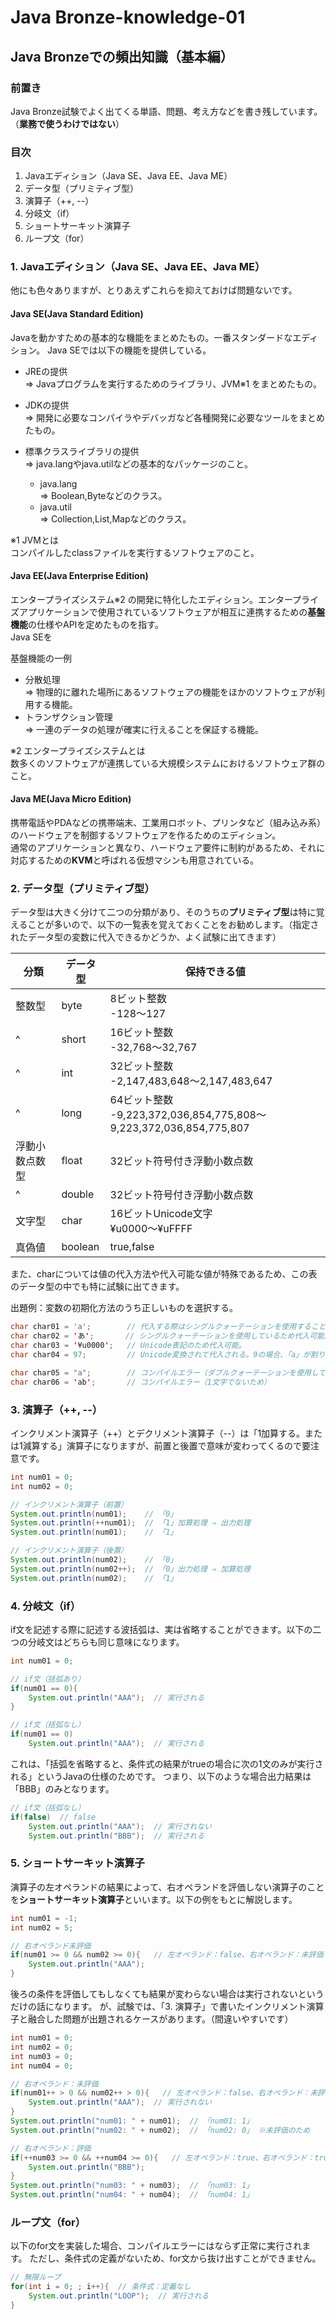 # Java Bronze-knowledge-01

## Java Bronzeでの頻出知識（基本編）
### 前置き
Java Bronze試験でよく出てくる単語、問題、考え方などを書き残しています。（**業務で使うわけではない**）

### 目次

1. Javaエディション（Java SE、Java EE、Java ME）
2. データ型（プリミティブ型）
3. 演算子（++, --）
4. 分岐文（if）
5. ショートサーキット演算子
6. ループ文（for）

### 1. Javaエディション（Java SE、Java EE、Java ME）
他にも色々ありますが、とりあえずこれらを抑えておけば問題ないです。

#### Java SE(Java Standard Edition)
Javaを動かすための基本的な機能をまとめたもの。一番スタンダードなエディション。
Java SEでは以下の機能を提供している。
* JREの提供  
⇒ Javaプログラムを実行するためのライブラリ、JVM※1 をまとめたもの。

* JDKの提供  
⇒ 開発に必要なコンパイラやデバッガなど各種開発に必要なツールをまとめたもの。

* 標準クラスライブラリの提供  
⇒ java.langやjava.utilなどの基本的なパッケージのこと。
  * java.lang  
    ⇒ Boolean,Byteなどのクラス。
  * java.util  
    ⇒ Collection,List,Mapなどのクラス。

※1 JVMとは  
コンパイルしたclassファイルを実行するソフトウェアのこと。

#### Java EE(Java Enterprise Edition)
エンタープライズシステム※2 の開発に特化したエディション。エンタープライズアプリケーションで使用されているソフトウェアが相互に連携するための**基盤機能**の仕様やAPIを定めたものを指す。  
Java SEを

基盤機能の一例  
* 分散処理  
  ⇒ 物理的に離れた場所にあるソフトウェアの機能をほかのソフトウェアが利用する機能。
* トランザクション管理  
  ⇒ 一連のデータの処理が確実に行えることを保証する機能。

※2 エンタープライズシステムとは  
数多くのソフトウェアが連携している大規模システムにおけるソフトウェア群のこと。

#### Java ME(Java Micro Edition)
携帯電話やPDAなどの携帯端末、工業用ロボット、プリンタなど（組み込み系）のハードウェアを制御するソフトウェアを作るためのエディション。  
通常のアプリケーションと異なり、ハードウェア要件に制約があるため、それに対応するための**KVM**と呼ばれる仮想マシンも用意されている。


### 2. データ型（プリミティブ型）
データ型は大きく分けて二つの分類があり、そのうちの**プリミティブ型**は特に覚えることが多いので、以下の一覧表を覚えておくことをお勧めします。（指定されたデータ型の変数に代入できるかどうか、よく試験に出てきます）

|分類|データ型|保持できる値|
|---|---|---|
|整数型|byte|8ビット整数<br>-128～127|
|^ |short|16ビット整数<br>-32,768～32,767|
|^ |int|32ビット整数<br>-2,147,483,648～2,147,483,647|
|^ |long|64ビット整数<br>-9,223,372,036,854,775,808～9,223,372,036,854,775,807|
|浮動小数点数型|float|32ビット符号付き浮動小数点数|
|^ |double|32ビット符号付き浮動小数点数|
|文字型|char|16ビットUnicode文字<br>&yen;u0000～&yen;uFFFF|
|真偽値|boolean|true,false|

また、charについては値の代入方法や代入可能な値が特殊であるため、この表のデータ型の中でも特に試験に出てきます。

出題例：変数の初期化方法のうち正しいものを選択する。
```java
char char01 = 'a';        // 代入する際はシングルクォーテーションを使用すること。
char char02 = 'あ';       // シングルクォーテーションを使用しているため代入可能。
char char03 = '¥u0000';   // Unicode表記のため代入可能。
char char04 = 97;         // Unicode変換されて代入される。9の場合、「a」が割り当てられている。

char char05 = "a";        // コンパイルエラー（ダブルクォーテーションを使用しているため）
char char06 = 'ab';       // コンパイルエラー（1文字でないため）
```

### 3. 演算子（++, --）
インクリメント演算子（++）とデクリメント演算子（--）は「1加算する。または1減算する」演算子になりますが、前置と後置で意味が変わってくるので要注意です。

```java
int num01 = 0;
int num02 = 0;

// インクリメント演算子（前置）
System.out.println(num01);    // 「0」
System.out.println(++num01);  // 「1」加算処理 ⇒ 出力処理
System.out.println(num01);    // 「1」

// インクリメント演算子（後置）
System.out.println(num02);    // 「0」
System.out.println(num02++);  // 「0」出力処理 ⇒ 加算処理
System.out.println(num02);    // 「1」
```


### 4. 分岐文（if）
if文を記述する際に記述する波括弧は、実は省略することができます。以下の二つの分岐文はどちらも同じ意味になります。

```java
int num01 = 0;

// if文（括弧あり）
if(num01 == 0){
    System.out.println("AAA");  // 実行される
}

// if文（括弧なし）
if(num01 == 0)
    System.out.println("AAA");  // 実行される
```

これは、「括弧を省略すると、条件式の結果がtrueの場合に次の1文のみが実行される」というJavaの仕様のためです。
つまり、以下のような場合出力結果は「BBB」のみとなります。

```java
// if文（括弧なし）
if(false)  // false
    System.out.println("AAA");  // 実行されない
    System.out.println("BBB");  // 実行される
```

### 5. ショートサーキット演算子
演算子の左オペランドの結果によって、右オペランドを評価しない演算子のことを**ショートサーキット演算子**といいます。以下の例をもとに解説します。

```java
int num01 = -1;
int num02 = 5;

// 右オペランド未評価
if(num01 >= 0 && num02 >= 0){   // 左オペランド：false、右オペランド：未評価
    System.out.println("AAA");
}
```

後ろの条件を評価してもしなくても結果が変わらない場合は実行されないというだけの話になります。
が、試験では、「3. 演算子」で書いたインクリメント演算子と融合した問題が出題されるケースがあります。（間違いやすいです）

```java
int num01 = 0;
int num02 = 0;
int num03 = 0;
int num04 = 0;

// 右オペランド：未評価
if(num01++ > 0 && num02++ > 0){   // 左オペランド：false、右オペランド：未評価
    System.out.println("AAA");  // 実行されない
}
System.out.println("num01: " + num01);  // 「num01: 1」
System.out.println("num02: " + num02);  // 「num02: 0」 ※未評価のため

// 右オペランド：評価
if(++num03 >= 0 && ++num04 >= 0){   // 左オペランド：true、右オペランド：true
    System.out.println("BBB");
}
System.out.println("num03: " + num03);  // 「num03: 1」
System.out.println("num04: " + num04);  // 「num04: 1」
```

### ループ文（for）
以下のfor文を実装した場合、コンパイルエラーにはならず正常に実行されます。
ただし、条件式の定義がないため、for文から抜け出すことができません。
```java
// 無限ループ
for(int i = 0; ; i++){  // 条件式：定義なし
    System.out.println("LOOP");  // 実行される
}
```
